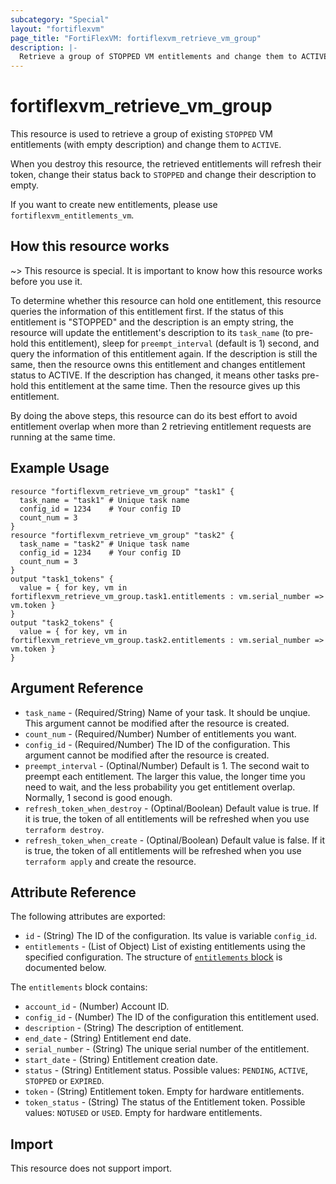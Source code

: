 ```yaml
---
subcategory: "Special"
layout: "fortiflexvm"
page_title: "FortiFlexVM: fortiflexvm_retrieve_vm_group"
description: |-
  Retrieve a group of STOPPED VM entitlements and change them to ACTIVE.
---
```


# fortiflexvm_retrieve_vm_group

This resource is used to retrieve a group of existing `STOPPED` VM entitlements (with empty description) and change them to `ACTIVE`.

When you destroy this resource, the retrieved entitlements will refresh their token, change their status back to `STOPPED` and change their description to empty.

If you want to create new entitlements, please use `fortiflexvm_entitlements_vm`.

## How this resource works

~> This resource is special. It is important to know how this resource works before you use it.

To determine whether this resource can hold one entitlement, this resource queries the information of this entitlement first. If the status of this entitlement is "STOPPED" and the description is an empty string, the resource will update the entitlement's description to its `task_name` (to pre-hold this entitlement), sleep for `preempt_interval` (default is 1) second, and query the information of this entitlement again. If the description is still the same, then the resource owns this entitlement and changes entitlement status to ACTIVE. If the description has changed, it means other tasks pre-hold this entitlement at the same time. Then the resource gives up this entitlement. 

By doing the above steps, this resource can do its best effort to avoid entitlement overlap when more than 2 retrieving entitlement requests are running at the same time.


## Example Usage

```hcl
resource "fortiflexvm_retrieve_vm_group" "task1" {
  task_name = "task1" # Unique task name
  config_id = 1234    # Your config ID
  count_num = 3
}
resource "fortiflexvm_retrieve_vm_group" "task2" {
  task_name = "task2" # Unique task name
  config_id = 1234    # Your config ID
  count_num = 3
}
output "task1_tokens" {
  value = { for key, vm in fortiflexvm_retrieve_vm_group.task1.entitlements : vm.serial_number => vm.token }
}
output "task2_tokens" {
  value = { for key, vm in fortiflexvm_retrieve_vm_group.task2.entitlements : vm.serial_number => vm.token }
}
```

## Argument Reference

* `task_name` - (Required/String) Name of your task. It should be unqiue. This argument cannot be modified after the resource is created.
* `count_num` - (Required/Number) Number of entitlements you want.
* `config_id` - (Required/Number) The ID of the configuration. This argument cannot be modified after the resource is created.
* `preempt_interval` - (Optinal/Number) Default is 1. The second wait to preempt each entitlement. The larger this value, the longer time you need to wait, and the less probability you get entitlement overlap. Normally, 1 second is good enough.
* `refresh_token_when_destroy` - (Optinal/Boolean) Default value is true. If it is true, the token of all entitlements will be refreshed when you use `terraform destroy`.
* `refresh_token_when_create` - (Optinal/Boolean) Default value is false. If it is true, the token of all entitlements will be refreshed when you use `terraform apply` and create the resource.


## Attribute Reference

The following attributes are exported:

* `id` - (String) The ID of the configuration. Its value is variable `config_id`.
* `entitlements` - (List of Object) List of existing entitlements using the specified configuration. The structure of [`entitlements` block](#nestedatt--entitlements) is documented below.

<a id="nestedatt--entitlements"></a>
The `entitlements` block contains:

* `account_id` - (Number) Account ID.
* `config_id` - (Number) The ID of the configuration this entitlement used.
* `description` - (String) The description of entitlement.
* `end_date` - (String) Entitlement end date.
* `serial_number` - (String) The unique serial number of the entitlement.
* `start_date` - (String) Entitlement creation date.
* `status` - (String) Entitlement status. Possible values: `PENDING`, `ACTIVE`, `STOPPED` or `EXPIRED`.
* `token` - (String) Entitlement token. Empty for hardware entitlements.
* `token_status` - (String) The status of the Entitlement token. Possible values: `NOTUSED` or `USED`. Empty for hardware entitlements.

## Import

This resource does not support import.
